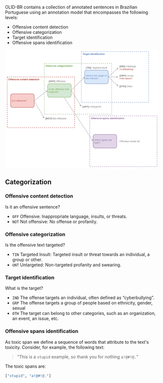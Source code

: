 OLID-BR contains a collection of annotated sentences in Brazilian Portuguese using an annotation model that encompasses the following levels:

- Offensive content detection
- Offensive categorization
- Target identification
- Offensive spans identification

![](images/categorization.png)

## Categorization

### Offensive content detection

Is it an offensive sentence?

- `OFF` Offensive: Inappropriate language, insults, or threats.
- `NOT` Not offensive: No offense or profanity.

### Offensive categorization

Is the offensive text targeted?

- `TIN` Targeted Insult: Targeted insult or threat towards an individual, a group or other.
- `UNT` Untargeted: Non-targeted profanity and swearing.

### Target identification

What is the target?

- `IND` The offense targets an individual, often defined as “cyberbullying”.
- `GRP` The offense targets a group of people based on ethnicity, gender, sexual
- `OTH` The target can belong to other categories, such as an organization, an event, an issue, etc.

### Offensive spans identification

As toxic span we define a sequence of words that attribute to the text's toxicity. Consider, for example, the following text:

> "This is a `stupid` example, so thank you for nothing `a!@#!@.`"

The toxic spans are:

```python
["stupid", "a!@#!@."]
```